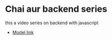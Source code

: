 # Chai aur backend series

this a video series on backend with javascript
- [Model link](https://app.eraser.io/workspace/FTP6SYiRiqdHoUrGIkzj?origin=share)
